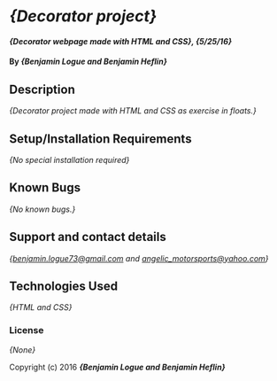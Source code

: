 # _{Decorator project}_

#### _{Decorator webpage made with HTML and CSS}, {5/25/16}_

#### By _**{Benjamin Logue and Benjamin Heflin}**_

## Description

_{Decorator project made with HTML and CSS as exercise in floats.}_

## Setup/Installation Requirements

_{No special installation required}_

## Known Bugs

_{No known bugs.}_

## Support and contact details

_{benjamin.logue73@gmail.com and angelic_motorsports@yahoo.com}_

## Technologies Used

_{HTML and CSS}_

### License

*{None}*

Copyright (c) 2016 **_{Benjamin Logue and Benjamin Heflin}_**
